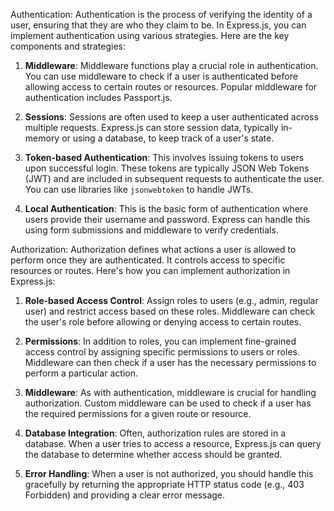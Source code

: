 Authentication:
Authentication is the process of verifying the identity of a user, ensuring that they are who they claim to be. In Express.js, you can implement authentication using various strategies. Here are the key components and strategies:

1. **Middleware**: Middleware functions play a crucial role in authentication. You can use middleware to check if a user is authenticated before allowing access to certain routes or resources. Popular middleware for authentication includes Passport.js.

2. **Sessions**: Sessions are often used to keep a user authenticated across multiple requests. Express.js can store session data, typically in-memory or using a database, to keep track of a user's state.

3. **Token-based Authentication**: This involves issuing tokens to users upon successful login. These tokens are typically JSON Web Tokens (JWT) and are included in subsequent requests to authenticate the user. You can use libraries like `jsonwebtoken` to handle JWTs.

4. **Local Authentication**: This is the basic form of authentication where users provide their username and password. Express can handle this using form submissions and middleware to verify credentials.

Authorization:
Authorization defines what actions a user is allowed to perform once they are authenticated. It controls access to specific resources or routes. Here's how you can implement authorization in Express.js:

1. **Role-based Access Control**: Assign roles to users (e.g., admin, regular user) and restrict access based on these roles. Middleware can check the user's role before allowing or denying access to certain routes.

2. **Permissions**: In addition to roles, you can implement fine-grained access control by assigning specific permissions to users or roles. Middleware can then check if a user has the necessary permissions to perform a particular action.

3. **Middleware**: As with authentication, middleware is crucial for handling authorization. Custom middleware can be used to check if a user has the required permissions for a given route or resource.

4. **Database Integration**: Often, authorization rules are stored in a database. When a user tries to access a resource, Express.js can query the database to determine whether access should be granted.

5. **Error Handling**: When a user is not authorized, you should handle this gracefully by returning the appropriate HTTP status code (e.g., 403 Forbidden) and providing a clear error message.
